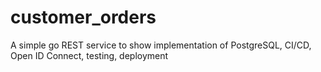 # customer_orders
A simple go REST service to show implementation of PostgreSQL, CI/CD, Open ID Connect, testing, deployment
